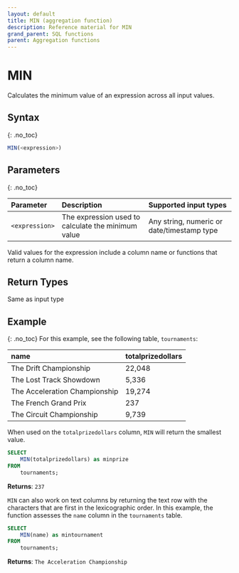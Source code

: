 ```yaml
---
layout: default
title: MIN (aggregation function)
description: Reference material for MIN
grand_parent: SQL functions
parent: Aggregation functions
---
```



# MIN

Calculates the minimum value of an expression across all input values.

## Syntax
{: .no_toc}

```sql
MIN(<expression>)
```

## Parameters
{: .no_toc}

| Parameter | Description                         |Supported input types |
| :--------- | :----------------------------------- | :---------------------|
| `<expression>`  | The expression used to calculate the minimum value | Any string, numeric or date/timestamp type |

Valid values for the expression include a column name or functions that return a column name.

## Return Types

Same as input type

## Example
{: .no_toc}
For this example,  see the following table, `tournaments`:

| name                          | totalprizedollars |
| :-----------------------------| :-----------------| 
| The Drift Championship        | 22,048             |
| The Lost Track Showdown       | 5,336              |
| The Acceleration Championship | 19,274             |
| The French Grand Prix         | 237               |
| The Circuit Championship      | 9,739              |

When used on the `totalprizedollars` column, `MIN` will return the smallest value.

```sql
SELECT
	MIN(totalprizedollars) as minprize
FROM
	tournaments;
```

**Returns**: `237`

`MIN` can also work on text columns by returning the text row with the characters that are first in the lexicographic order. In this example, the function assesses the `name` column in the `tournaments` table.

```sql
SELECT
	MIN(name) as mintournament
FROM
	tournaments;
```

**Returns**: `The Acceleration Championship`
